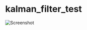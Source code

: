 # kalman_filter_test

![Screenshot](https://raw.github.com/fukuroder/kalman_filter_test/master/figure1.png)
